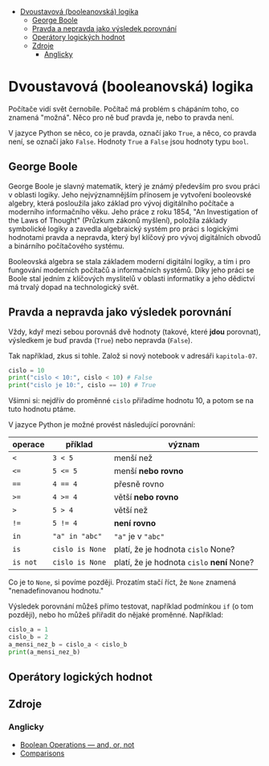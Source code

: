 - [Dvoustavová (booleanovská) logika](#dvoustavová-booleanovská-logika)
  - [George Boole](#george-boole)
  - [Pravda a nepravda jako výsledek porovnání](#pravda-a-nepravda-jako-výsledek-porovnání)
  - [Operátory logických hodnot](#operátory-logických-hodnot)
  - [Zdroje](#zdroje)
    - [Anglicky](#anglicky)


# Dvoustavová (booleanovská) logika

Počítače vidí svět černobíle. Počítač má problém s chápáním toho, co znamená "možná". 
Něco pro ně buď pravda je, nebo to pravda není.

V jazyce Python se něco, co je pravda, označí jako `True`, a něco, co pravda není, se
označí jako `False`. Hodnoty `True` a `False` jsou hodnoty typu `bool`. 

## George Boole

George Boole je slavný matematik, který je známý především pro svou práci v oblasti logiky. 
Jeho nejvýznamnějším přínosem je vytvoření booleovské algebry, která posloužila jako základ 
pro vývoj digitálního počítače a moderního informačního věku. Jeho práce z roku 1854, 
"An Investigation of the Laws of Thought" (Průzkum zákonů myšlení), položila základy 
symbolické logiky a zavedla algebraický systém pro práci s logickými hodnotami pravda a nepravda, 
který byl klíčový pro vývoj digitálních obvodů a binárního počítačového systému. 

Booleovská algebra se stala základem moderní digitální logiky, a tím i pro fungování 
moderních počítačů a informačních systémů. Díky jeho práci se Boole stal jedním z klíčových 
myslitelů v oblasti informatiky a jeho dědictví má trvalý dopad na technologický svět.

## Pravda a nepravda jako výsledek porovnání

Vždy, kdyř mezi sebou porovnáš dvě hodnoty (takové, které **jdou** porovnat), výsledkem 
je buď pravda (`True`) nebo nepravda (`False`).

Tak například, zkus si tohle. Založ si nový notebook v adresáři `kapitola-07`.

```python
cislo = 10
print("cislo < 10:", cislo < 10) # False
print("cislo je 10:", cislo == 10) # True
```

Všimni si: nejdřív do proměnné `cislo` přiřadíme hodnotu 10, a potom se na tuto hodnotu
ptáme.

V jazyce Python je možné provést následující porovnání:

| operace  | příklad         | význam                                      |
| -------- | --------------- | ------------------------------------------- |
| `<`      | `3 < 5`         | menší než                                   |
| `<=`     | `5 <= 5`        | menší **nebo rovno**                        |
| `==`     | `4 == 4`        | přesně rovno                                |
| `>=`     | `4 >= 4`        | větší **nebo rovno**                        |
| `>`      | `5 > 4`         | větší než                                   |
| `!=`     | `5 != 4`        | **není rovno**                              |
| `in`     | `"a" in "abc"`  | `"a"` je v `"abc"`                          |
| `is`     | `cislo is None` | platí, že je hodnota `cislo` None?          |
| `is not` | `cislo is None` | platí, že je hodnota `cislo` **není** None? |

Co je to `None`, si povíme později. Prozatím stačí říct, že `None` znamená 
"nenadefinovanou hodnotu."

Výsledek porovnání můžeš přímo testovat, například podmínkou `if` (o tom později),
nebo ho můžeš přiřadit do nějaké proměnné. Například:

```python
cislo_a = 1
cislo_b = 2
a_mensi_nez_b = cislo_a < cislo_b
print(a_mensi_nez_b)
```

## Operátory logických hodnot


## Zdroje

### Anglicky

- [Boolean Operations — and, or, not](https://docs.python.org/3/library/stdtypes.html#boolean)
- [Comparisons](https://docs.python.org/3/library/stdtypes.html#comparisons)